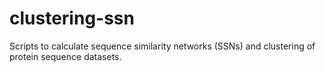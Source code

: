 # clustering-ssn
Scripts to calculate sequence similarity networks (SSNs) and clustering of protein sequence datasets.
